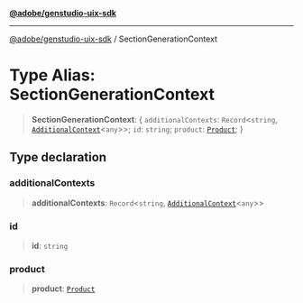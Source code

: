 [**@adobe/genstudio-uix-sdk**](../README.md)

***

[@adobe/genstudio-uix-sdk](../globals.md) / SectionGenerationContext

# Type Alias: SectionGenerationContext

> **SectionGenerationContext**: \{ `additionalContexts`: `Record`\<`string`, [`AdditionalContext`](AdditionalContext.md)\<`any`\>\>; `id`: `string`; `product`: [`Product`](Product.md); \}

## Type declaration

### additionalContexts

> **additionalContexts**: `Record`\<`string`, [`AdditionalContext`](AdditionalContext.md)\<`any`\>\>

### id

> **id**: `string`

### product

> **product**: [`Product`](Product.md)
